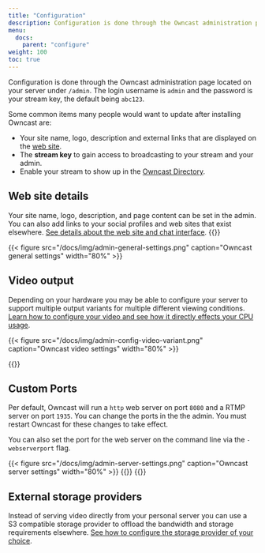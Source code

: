 ```yaml
---
title: "Configuration"
description: Configuration is done through the Owncast administration page. Learn what you have control over and what customizations can be made.
menu:
  docs:
    parent: "configure"
weight: 100
toc: true
---
```


Configuration is done through the Owncast administration page located on your server under `/admin`. The login username is `admin` and the password is your stream key, the default being `abc123`.

Some common items many people would want to update after installing Owncast are:

- Your site name, logo, description and external links that are displayed on the [web site](/docs/website).
- The **stream key** to gain access to broadcasting to your stream and your admin.
- Enable your stream to show up in the [Owncast Directory](/docs/directory).

## Web site details

Your site name, logo, description, and page content can be set in the admin. You can also add links to your social profiles and web sites that exist elsewhere. [See details about the web site and chat interface](/docs/website).
{{<versionsupport feature="Changing page settings in the admin panel" version="0.0.6">}}

{{< figure src="/docs/img/admin-general-settings.png" caption="Owncast general settings" width="80%" >}}

## Video output

Depending on your hardware you may be able to configure your server to support multiple output variants for multiple different viewing conditions. [Learn how to configure your video and see how it directly effects your CPU usage](/docs/encoding).

{{< figure src="/docs/img/admin-config-video-variant.png" caption="Owncast video settings" width="80%" >}}

{{<versionsupport feature="Changing video settings in the admin panel" version="0.0.6">}}

## Custom Ports

Per default, Owncast will run a `http` web server on port `8080` and a RTMP server on port `1935`. You can change the ports in the the admin. You must restart Owncast for these changes to take effect.

You can also set the port for the web server on the command line via the `-webserverport` flag.

{{< figure src="/docs/img/admin-server-settings.png" caption="Owncast server settings" width="80%" >}}
{{<versionsupport feature="Custom Ports" version="0.0.4">}}
{{<versionsupport feature="Port settings in the admin panel" version="0.0.6">}}

## External storage providers

Instead of serving video directly from your personal server you can use a S3 compatible storage provider to offload the bandwidth and storage requirements elsewhere. [See how to configure the storage provider of your choice](/docs/storage).
